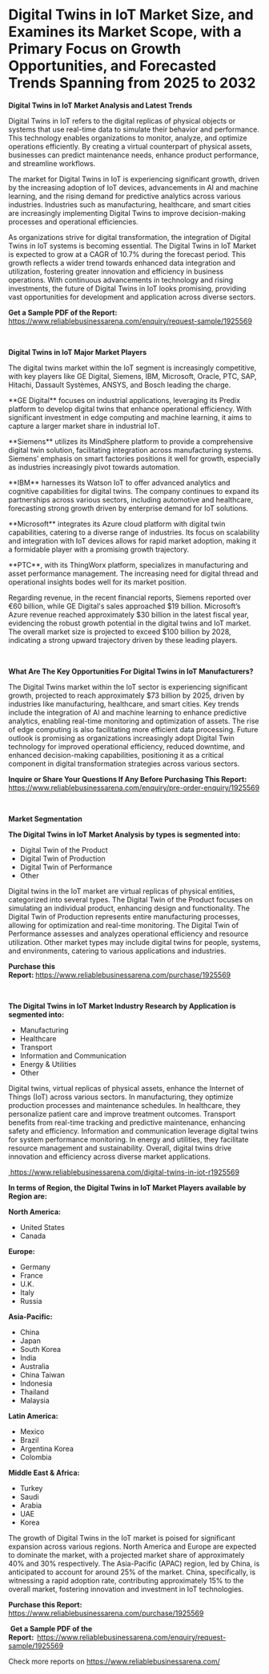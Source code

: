 <p><h1>Digital Twins in IoT Market Size, and Examines its Market Scope, with a Primary Focus on Growth Opportunities, and Forecasted Trends Spanning from 2025 to 2032</h1></p><p><strong>Digital Twins in IoT Market Analysis and Latest Trends</strong></p>
<p><p>Digital Twins in IoT refers to the digital replicas of physical objects or systems that use real-time data to simulate their behavior and performance. This technology enables organizations to monitor, analyze, and optimize operations efficiently. By creating a virtual counterpart of physical assets, businesses can predict maintenance needs, enhance product performance, and streamline workflows.</p><p>The market for Digital Twins in IoT is experiencing significant growth, driven by the increasing adoption of IoT devices, advancements in AI and machine learning, and the rising demand for predictive analytics across various industries. Industries such as manufacturing, healthcare, and smart cities are increasingly implementing Digital Twins to improve decision-making processes and operational efficiencies.</p><p>As organizations strive for digital transformation, the integration of Digital Twins in IoT systems is becoming essential. The Digital Twins in IoT Market is expected to grow at a CAGR of 10.7% during the forecast period. This growth reflects a wider trend towards enhanced data integration and utilization, fostering greater innovation and efficiency in business operations. With continuous advancements in technology and rising investments, the future of Digital Twins in IoT looks promising, providing vast opportunities for development and application across diverse sectors.</p></p>
<p><strong>Get a Sample PDF of the Report:&nbsp;</strong> <a href="https://www.reliablebusinessarena.com/enquiry/request-sample/1925569?utm_campaign=1932&utm_medium=2&utm_source=Github&utm_content=ia&utm_term=15012025&utm_id=digital-twins-in-iot">https://www.reliablebusinessarena.com/enquiry/request-sample/1925569</a></p>
<p>&nbsp;</p>
<p><strong>Digital Twins in IoT Major Market Players</strong></p>
<p><p>The digital twins market within the IoT segment is increasingly competitive, with key players like GE Digital, Siemens, IBM, Microsoft, Oracle, PTC, SAP, Hitachi, Dassault Systèmes, ANSYS, and Bosch leading the charge. </p><p>**GE Digital** focuses on industrial applications, leveraging its Predix platform to develop digital twins that enhance operational efficiency. With significant investment in edge computing and machine learning, it aims to capture a larger market share in industrial IoT.</p><p>**Siemens** utilizes its MindSphere platform to provide a comprehensive digital twin solution, facilitating integration across manufacturing systems. Siemens’ emphasis on smart factories positions it well for growth, especially as industries increasingly pivot towards automation.</p><p>**IBM** harnesses its Watson IoT to offer advanced analytics and cognitive capabilities for digital twins. The company continues to expand its partnerships across various sectors, including automotive and healthcare, forecasting strong growth driven by enterprise demand for IoT solutions.</p><p>**Microsoft** integrates its Azure cloud platform with digital twin capabilities, catering to a diverse range of industries. Its focus on scalability and integration with IoT devices allows for rapid market adoption, making it a formidable player with a promising growth trajectory.</p><p>**PTC**, with its ThingWorx platform, specializes in manufacturing and asset performance management. The increasing need for digital thread and operational insights bodes well for its market position.</p><p>Regarding revenue, in the recent financial reports, Siemens reported over €60 billion, while GE Digital's sales approached $19 billion. Microsoft’s Azure revenue reached approximately $30 billion in the latest fiscal year, evidencing the robust growth potential in the digital twins and IoT market. The overall market size is projected to exceed $100 billion by 2028, indicating a strong upward trajectory driven by these leading players.</p></p>
<p>&nbsp;</p>
<p><strong>What Are The Key Opportunities For Digital Twins in IoT Manufacturers?</strong></p>
<p><p>The Digital Twins market within the IoT sector is experiencing significant growth, projected to reach approximately $73 billion by 2025, driven by industries like manufacturing, healthcare, and smart cities. Key trends include the integration of AI and machine learning to enhance predictive analytics, enabling real-time monitoring and optimization of assets. The rise of edge computing is also facilitating more efficient data processing. Future outlook is promising as organizations increasingly adopt Digital Twin technology for improved operational efficiency, reduced downtime, and enhanced decision-making capabilities, positioning it as a critical component in digital transformation strategies across various sectors.</p></p>
<p><strong>Inquire or Share Your Questions If Any Before Purchasing This Report:</strong> <a href="https://www.reliablebusinessarena.com/enquiry/pre-order-enquiry/1925569?utm_campaign=1932&utm_medium=2&utm_source=Github&utm_content=ia&utm_term=15012025&utm_id=digital-twins-in-iot">https://www.reliablebusinessarena.com/enquiry/pre-order-enquiry/1925569</a></p>
<p>&nbsp;</p>
<p><strong>Market Segmentation</strong></p>
<p><strong>The Digital Twins in IoT Market Analysis by types is segmented into:</strong></p>
<p><ul><li>Digital Twin of the Product</li><li>Digital Twin of Production</li><li>Digital Twin of Performance</li><li>Other</li></ul></p>
<p><p>Digital twins in the IoT market are virtual replicas of physical entities, categorized into several types. The Digital Twin of the Product focuses on simulating an individual product, enhancing design and functionality. The Digital Twin of Production represents entire manufacturing processes, allowing for optimization and real-time monitoring. The Digital Twin of Performance assesses and analyzes operational efficiency and resource utilization. Other market types may include digital twins for people, systems, and environments, catering to various applications and industries.</p></p>
<p><strong>Purchase this Report:&nbsp;</strong><a href="https://www.reliablebusinessarena.com/purchase/1925569?utm_campaign=1932&utm_medium=2&utm_source=Github&utm_content=ia&utm_term=15012025&utm_id=digital-twins-in-iot">https://www.reliablebusinessarena.com/purchase/1925569</a></p>
<p>&nbsp;</p>
<p><strong>The Digital Twins in IoT Market Industry Research by Application is segmented into:</strong></p>
<p><ul><li>Manufacturing</li><li>Healthcare</li><li>Transport</li><li>Information and Communication</li><li>Energy & Utilities</li><li>Other</li></ul></p>
<p><p>Digital twins, virtual replicas of physical assets, enhance the Internet of Things (IoT) across various sectors. In manufacturing, they optimize production processes and maintenance schedules. In healthcare, they personalize patient care and improve treatment outcomes. Transport benefits from real-time tracking and predictive maintenance, enhancing safety and efficiency. Information and communication leverage digital twins for system performance monitoring. In energy and utilities, they facilitate resource management and sustainability. Overall, digital twins drive innovation and efficiency across diverse market applications.</p></p>
<p><a href="https://www.reliablebusinessarena.com/digital-twins-in-iot-r1925569?utm_campaign=1932&utm_medium=2&utm_source=Github&utm_content=ia&utm_term=15012025&utm_id=digital-twins-in-iot">&nbsp;https://www.reliablebusinessarena.com/digital-twins-in-iot-r1925569</a></p>
<p><strong>In terms of Region, the Digital Twins in IoT Market Players available by Region are:</strong></p>
<p>
    <p> <strong> North America: </strong>
        <ul>
            <li>United States</li>
            <li>Canada</li>
        </ul>
        </p> 
    <p> <strong> Europe: </strong>
        <ul>
            <li>Germany</li>
            <li>France</li>
            <li>U.K.</li>
            <li>Italy</li>
            <li>Russia</li>
        </ul>
        </p> 
    <p> <strong> Asia-Pacific: </strong>
        <ul>
            <li>China</li>
            <li>Japan</li>
            <li>South Korea</li>
            <li>India</li>
            <li>Australia</li>
            <li>China Taiwan</li>
            <li>Indonesia</li>
            <li>Thailand</li>
            <li>Malaysia</li>
        </ul>
        </p> 
    <p> <strong> Latin America: </strong>
        <ul>
            <li>Mexico</li>
            <li>Brazil</li>
            <li>Argentina Korea</li>
            <li>Colombia</li>
        </ul>
        </p> 
    <p> <strong> Middle East & Africa: </strong>
        <ul>
            <li>Turkey</li>
            <li>Saudi</li>
            <li>Arabia</li>
            <li>UAE</li>
            <li>Korea</li>
        </ul>
    </p>
    </p>
<p><p>The growth of Digital Twins in the IoT market is poised for significant expansion across various regions. North America and Europe are expected to dominate the market, with a projected market share of approximately 40% and 30% respectively. The Asia-Pacific (APAC) region, led by China, is anticipated to account for around 25% of the market. China, specifically, is witnessing a rapid adoption rate, contributing approximately 15% to the overall market, fostering innovation and investment in IoT technologies.</p></p>
<p><strong>Purchase this Report: </strong><a href="https://www.reliablebusinessarena.com/purchase/1925569?utm_campaign=1932&utm_medium=2&utm_source=Github&utm_content=ia&utm_term=15012025&utm_id=digital-twins-in-iot">https://www.reliablebusinessarena.com/purchase/1925569</a></p>
<p>&nbsp;<strong>Get a Sample PDF of the Report:&nbsp;&nbsp;</strong><a href="https://www.reliablebusinessarena.com/enquiry/request-sample/1925569?utm_campaign=1932&utm_medium=2&utm_source=Github&utm_content=ia&utm_term=15012025&utm_id=digital-twins-in-iot">https://www.reliablebusinessarena.com/enquiry/request-sample/1925569</a></p>
<p><strong></strong></p>
<p>Check more reports on <a href="https://www.reliablebusinessarena.com/?utm_campaign=1932&utm_medium=2&utm_source=Github&utm_content=ia&utm_term=15012025&utm_id=digital-twins-in-iot">https://www.reliablebusinessarena.com/</a></p>